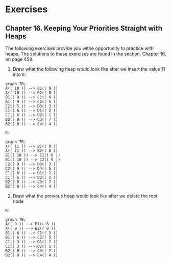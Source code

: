 # Exercises

## Chapter 16. Keeping Your Priorities Straight with Heaps

The following exercises provide you withe opportunity to practice with heaps. The
solutions to these exercises are found in the section, Chapter 16, on page 458.

1. Draw what the following heap would look like after we insert the value 11 into it:

```mermaid
graph TB;
A(( 10 )) --> B1(( 9 ))
A(( 10 )) --> B2(( 8 ))
B1(( 9 )) --> C1(( 6 ))
B1(( 9 )) --> C2(( 5 ))
C2(( 5 )) --> D3(( 3 ))
C1(( 6 )) --> D1(( 2 ))
C1(( 6 )) --> D2(( 1 ))
B2(( 8 )) --> C3(( 7 ))
B2(( 8 )) --> C4(( 4 ))
```

``R: ``

```mermaid
graph TB;
A(( 11 )) --> B1(( 9 ))
A(( 11 )) --> B2(( 8 ))
B1(( 10 )) --> C1(( 6 ))
B1(( 10 )) --> C2(( 9 ))
C2(( 9 )) --> D3(( 3 ))
C2(( 9 )) --> D4(( 5 ))
C1(( 6 )) --> D1(( 2 ))
C1(( 6 )) --> D2(( 1 ))
B2(( 8 )) --> C3(( 7 ))
B2(( 8 )) --> C4(( 4 ))
```

2. Draw what the previous heap would look like after we delete the root node

``R: ``

```mermaid
graph TB;
A(( 9 )) --> B1(( 6 ))
A(( 9 )) --> B2(( 8 ))
B1(( 6 )) --> C1(( 3 ))
B1(( 6 )) --> C2(( 5 ))
C1(( 3 )) --> D1(( 2 ))
C1(( 3 )) --> D2(( 1 ))
B2(( 8 )) --> C3(( 7 ))
B2(( 8 )) --> C4(( 4 ))
```
